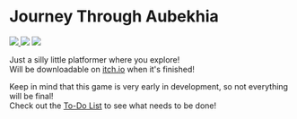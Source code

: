 # Journey Through Aubekhia
<a href="https://github.com/JoaTH-Team/JTA/actions/workflows/main.yml">
  <img src="https://github.com/JoaTH-Team/JTA/actions/workflows/main.yml/badge.svg">
</a>
<img src="https://img.shields.io/github/repo-size/JoaTH-Team/JTA">
<img src="https://img.shields.io/github/issues/JoaTH-Team/JTA">

Just a silly little platformer where you explore! <br>
Will be downloadable on [itch.io](https://joalor64.itch.io) when it's finished!

Keep in mind that this game is very early in development, so not everything will be final! <br>
Check out the [To-Do List](/TODO.md) to see what needs to be done!